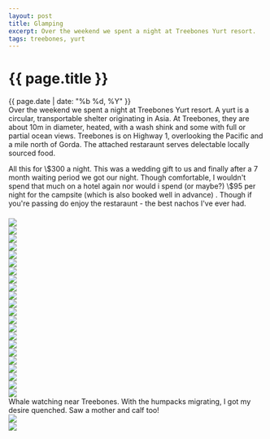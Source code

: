 ```yaml
---
layout: post
title: Glamping
excerpt: Over the weekend we spent a night at Treebones Yurt resort.
tags: treebones, yurt
---
```



{{ page.title }}
================
<div class="pdate"> {{ page.date | date: "%b %d, %Y" }} </div>


<div class="row">

<div class="col-xs-12">
Over the weekend we spent a night at Treebones Yurt resort. A yurt is a circular, transportable shelter originating in Asia. 
At Treebones, they are about 10m in diameter, heated, with a wash shink and some with full or partial ocean views. Treebones is on Highway 1, overlooking
the Pacific and a mile north of Gorda. The attached restaraunt serves delectable locally sourced food.
<p>
All this for \$300  a night. This was a wedding gift to us and finally after a 7 month waiting period we got our night. Though comfortable,
I wouldn't spend that much on a hotel again nor would i spend (or maybe?) \$95 per night for the campsite (which is also booked well in advance)
. Though if you're passing do enjoy the restaraunt - the best nachos I've ever had.
</p>
<div id="demo6" class="flex-images" style="padding-top:0.5em;">
<div class="item" data-w="600" data-h="400">
	<div class="img"><a href="{{ site.url }}/images/photos/yurt/t-untitled-00470.jpg"><img src="{{ site.url }}/images/blank.gif" data-src="{{ site.url }}/images/photos/yurt/st-bord-untitled-00470.jpg"></a></div>
</div>
<div class="item" data-w="600" data-h="400">
	<div class="img"><a href="{{ site.url }}/images/photos/yurt/t-untitled-00483.jpg"><img src="{{ site.url }}/images/blank.gif" data-src="{{ site.url }}/images/photos/yurt/st-bord-untitled-00483.jpg"></a></div>
</div>
<div class="item" data-w="600" data-h="600">
	<div class="img"><a href="{{ site.url }}/images/photos/yurt/t-untitled-00488.jpg"><img src="{{ site.url }}/images/blank.gif" data-src="{{ site.url }}/images/photos/yurt/st-bord-untitled-00488.jpg"></a></div>
</div>
<div class="item" data-w="600" data-h="600">
	<div class="img"><a href="{{ site.url }}/images/photos/yurt/t-untitled-00502.jpg"><img src="{{ site.url }}/images/blank.gif" data-src="{{ site.url }}/images/photos/yurt/st-bord-untitled-00502.jpg"></a></div>
</div>
<div class="item" data-w="600" data-h="600">
	<div class="img"><a href="{{ site.url }}/images/photos/yurt/t-untitled-00522.jpg"><img src="{{ site.url }}/images/blank.gif" data-src="{{ site.url }}/images/photos/yurt/st-bord-untitled-00522.jpg"></a></div>
</div>
<div class="item" data-w="600" data-h="600">
	<div class="img"><a href="{{ site.url }}/images/photos/yurt/t-untitled-00538.jpg"><img src="{{ site.url }}/images/blank.gif" data-src="{{ site.url }}/images/photos/yurt/st-bord-untitled-00538.jpg"></a></div>
</div>
<div class="item" data-w="600" data-h="600">
	<div class="img"><a href="{{ site.url }}/images/photos/yurt/t-untitled-00552.jpg"><img src="{{ site.url }}/images/blank.gif" data-src="{{ site.url }}/images/photos/yurt/st-bord-untitled-00552.jpg"></a></div>
</div>
<div class="item" data-w="600" data-h="600">
	<div class="img"><a href="{{ site.url }}/images/photos/yurt/t-untitled-00580.jpg"><img src="{{ site.url }}/images/blank.gif" data-src="{{ site.url }}/images/photos/yurt/st-bord-untitled-00580.jpg"></a></div>
</div>
<div class="item" data-w="600" data-h="600">
	<div class="img"><a href="{{ site.url }}/images/photos/yurt/t-untitled-1079.jpg"><img src="{{ site.url }}/images/blank.gif" data-src="{{ site.url }}/images/photos/yurt/st-bord-untitled-1079.jpg"></a></div>
</div>
<div class="item" data-w="400" data-h="600">
	<div class="img"><a href="{{ site.url }}/images/photos/yurt/t-untitled-1083.jpg"><img src="{{ site.url }}/images/blank.gif" data-src="{{ site.url }}/images/photos/yurt/st-bord-untitled-1083.jpg"></a></div>
</div>
<div class="item" data-w="600" data-h="600">
	<div class="img"><a href="{{ site.url }}/images/photos/yurt/t-untitled-1090.jpg"><img src="{{ site.url }}/images/blank.gif" data-src="{{ site.url }}/images/photos/yurt/st-bord-untitled-1090.jpg"></a></div>
</div>
<div class="item" data-w="600" data-h="600">
	<div class="img"><a href="{{ site.url }}/images/photos/yurt/t-untitled-1091.jpg"><img src="{{ site.url }}/images/blank.gif" data-src="{{ site.url }}/images/photos/yurt/st-bord-untitled-1091.jpg"></a></div>
</div>
<div class="item" data-w="600" data-h="600">
	<div class="img"><a href="{{ site.url }}/images/photos/yurt/t-untitled-1092.jpg"><img src="{{ site.url }}/images/blank.gif" data-src="{{ site.url }}/images/photos/yurt/st-bord-untitled-1092.jpg"></a></div>
</div>
<div class="item" data-w="600" data-h="600">
	<div class="img"><a href="{{ site.url }}/images/photos/yurt/t-untitled-1100.jpg"><img src="{{ site.url }}/images/blank.gif" data-src="{{ site.url }}/images/photos/yurt/st-bord-untitled-1100.jpg"></a></div>
</div>
<div class="item" data-w="600" data-h="600">
	<div class="img"><a href="{{ site.url }}/images/photos/yurt/t-untitled-1104.jpg"><img src="{{ site.url }}/images/blank.gif" data-src="{{ site.url }}/images/photos/yurt/st-bord-untitled-1104.jpg"></a></div>
</div>
<div class="item" data-w="600" data-h="600">
	<div class="img"><a href="{{ site.url }}/images/photos/yurt/t-untitled-1113.jpg"><img src="{{ site.url }}/images/blank.gif" data-src="{{ site.url }}/images/photos/yurt/st-bord-untitled-1113.jpg"></a></div>
</div>
<div class="item" data-w="600" data-h="600">
	<div class="img"><a href="{{ site.url }}/images/photos/yurt/t-untitled-1115.jpg"><img src="{{ site.url }}/images/blank.gif" data-src="{{ site.url }}/images/photos/yurt/st-bord-untitled-1115.jpg"></a></div>
</div>
<div class="item" data-w="600" data-h="600">
	<div class="img"><a href="{{ site.url }}/images/photos/yurt/t-untitled-1117.jpg"><img src="{{ site.url }}/images/blank.gif" data-src="{{ site.url }}/images/photos/yurt/st-bord-untitled-1117.jpg"></a></div>
</div>
<div class="item" data-w="600" data-h="600">
	<div class="img"><a href="{{ site.url }}/images/photos/yurt/t-untitled-1118.jpg"><img src="{{ site.url }}/images/blank.gif" data-src="{{ site.url }}/images/photos/yurt/st-bord-untitled-1118.jpg"></a></div>
</div>
<div class="item" data-w="600" data-h="600">
	<div class="img"><a href="{{ site.url }}/images/photos/yurt/t-untitled-1121.jpg"><img src="{{ site.url }}/images/blank.gif" data-src="{{ site.url }}/images/photos/yurt/st-bord-untitled-1121.jpg"></a></div>
</div>
<div class="item" data-w="600" data-h="600">
	<div class="img"><a href="{{ site.url }}/images/photos/yurt/t-untitled-1135.jpg"><img src="{{ site.url }}/images/blank.gif" data-src="{{ site.url }}/images/photos/yurt/st-bord-untitled-1135.jpg"></a></div>
</div>
<div class="item" data-w="600" data-h="600">
	<div class="img"><a href="{{ site.url }}/images/photos/yurt/t-untitled-1141.jpg"><img src="{{ site.url }}/images/blank.gif" data-src="{{ site.url }}/images/photos/yurt/st-bord-untitled-1141.jpg"></a></div>
	<div class="over">Whale watching near Treebones. With the humpacks migrating, I got my desire quenched. Saw a mother and calf too!</div>
</div>

<div class="item" data-w="600" data-h="600">
	<div class="img"><a href="{{ site.url }}/images/photos/yurt/t-untitled-1146.jpg"><img src="{{ site.url }}/images/blank.gif" data-src="{{ site.url }}/images/photos/yurt/st-bord-untitled-1146.jpg"></a></div>
</div>
<div class="item" data-w="600" data-h="400">
	<div class="img"><a href="{{ site.url }}/images/photos/yurt/t-untitled-1148.jpg"><img src="{{ site.url }}/images/blank.gif" data-src="{{ site.url }}/images/photos/yurt/st-bord-untitled-1148.jpg"></a></div>
</div>
</div>


<script>
$('#demo6').flexImages({ rowHeight:900 , truncate: 0});
</script>



</div>

</div>

